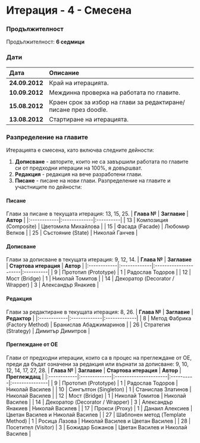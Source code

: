 # Итерация - 4 - Смесена #

### Продължителност ###

Продължителност: **6 седмици**

### Дати ###

| **Дата** | **Описание** |
|:---------|:-------------|
| **24.09.2012** | Край на итерацията. |
| **10.09.2012** | Междинна проверка на работата по главите. |
| **15.08.2012** | Краен срок за избор на глави за редактиране/писане през doodle. |
| **13.08.2012** | Стартиране на итерацията.|


### Разпределение на главите ###
Итерацията е смесена, като включва следните дейности:
  1. **Дописване** - авторите, които не са завършили работата по главите си от предходни итерации на 100%, я довършват.
  1. **Редакция** - редакция на вече разработени глави.
  1. **Писане** - писане на нови глави.
Разпределение на главите и участниците по дейности:


#### Писане ####
Глави за писане в текущата итерация: 13, 15, 25.
| **Глава №** | **Заглавие** | **Автор** |
|:------------|:-------------|:----------|
| 13          | Композиция (Composite) | Цветомила Михайлова |
| 15          | Фасада (Facade) | Любомир Велков |
| 25          | Състояние (State) | Николай Ганчев |

#### Дописване ####
Глави за дописване в текущата итерация: 9, 12, 14.
| **Глава №** | **Заглавие** | **Стартова итерация** | **Автор** |
|:------------|:-------------|:----------------------|:----------|
| 9           | Прототип (Prototype) | 1                     | Радослав Тодоров |
| 12          | Мост (Bridge) | 1                     | Николай Томитов |
| 14          | Декоратор (Decorator / Wrapper) | 3                     | Александър Янакиев |

#### Редакция ####
Глави за редактиране в текущата итерация: 8, 26.
| **Глава №** | **Заглавие** | **Редактор** |
|:------------|:-------------|:-------------|
| 8           | Метод Фабрика (Factory Method) | Бранислав Абаджимаринов |
| 26          | Стратегия (Strategy) | Димитър Димитров |

#### Преглеждане от ОЕ ####
Глави от предходни итерации, които са в процес на преглеждане от ОЕ, преди да бъдат означени за редакция или върнати за дописване: 9, 10, 12, 14, 17, 27, 28.
| **Глава №** | **Заглавие** | **Стартова итерация** | **Автор** | **Преглеждащ** |
|:------------|:-------------|:----------------------|:----------|:---------------|
| 9           | Прототип (Prototype) | 1                     | Радослав Тодоров |  Николай Василев |
| 10          | Сингълтон (Singleton) | 1                     | Станислав Златинов | Николай Василев |
| 12          | Мост (Bridge) | 1                     | Николай Томитов | Николай Василев |
| 14          | Декоратор (Decorator / Wrapper) | 3                     | Александър Янакиев | Николай Василев |
| 17          | Прокси (Proxy) | 1                     | Данаил Алексиев | Цветан Василев и Николай Василев |
| 27          | Шаблонен метод (Template Method) | 1                     | Росица Лазова | Николай Василев и Цветан Василев |
| 28          | Посетител (Visitor) | 3                     | Божидар Божанов | Цветан Василев и Николай Василев |